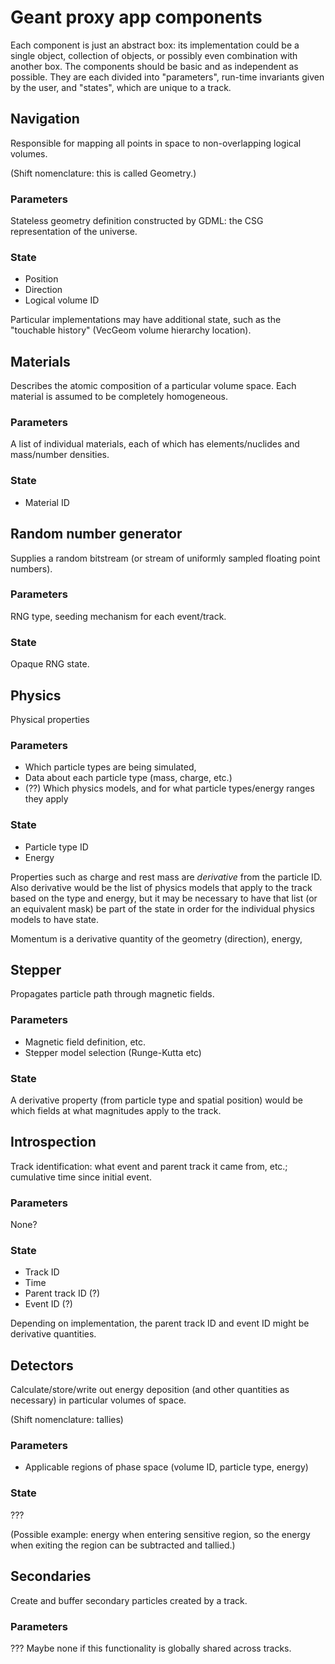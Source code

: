 # Geant proxy app components

Each component is just an abstract box: its implementation could be a single
object, collection of objects, or possibly even combination with another box.
The components should be basic and as independent as possible. They are each
divided into "parameters", run-time invariants given by the user, and "states",
which are unique to a track.

## Navigation

Responsible for mapping all points in space to non-overlapping logical volumes.

(Shift nomenclature: this is called Geometry.)

### Parameters

Stateless geometry definition constructed by GDML: the CSG representation of
the universe.

### State

- Position
- Direction
- Logical volume ID

Particular implementations may have additional state, such as the "touchable
history" (VecGeom volume hierarchy location).

## Materials

Describes the atomic composition of a particular volume space. Each material is
assumed to be completely homogeneous.

### Parameters

A list of individual materials, each of which has elements/nuclides and
mass/number densities.

### State

- Material ID

## Random number generator

Supplies a random bitstream (or stream of uniformly sampled floating point
numbers).

### Parameters

RNG type, seeding mechanism for each event/track.

### State

Opaque RNG state.

## Physics

Physical properties 

### Parameters

- Which particle types are being simulated,
- Data about each particle type (mass, charge, etc.)
- (??) Which physics models, and for what particle types/energy ranges they
  apply

### State

- Particle type ID
- Energy

Properties such as charge and rest mass are *derivative* from the particle ID.
Also derivative would be the list of physics models that apply to the track
based on the type and energy, but it may be necessary to have that list (or an
equivalent mask) be part of the state in order for the individual physics
models to have state.

Momentum is a derivative quantity of the geometry (direction), energy, 

## Stepper

Propagates particle path through magnetic fields.

### Parameters

- Magnetic field definition, etc.
- Stepper model selection (Runge-Kutta etc)

### State

A derivative property (from particle type and spatial position) would be which
fields at what magnitudes apply to the track.

## Introspection

Track identification: what event and parent track it came from, etc.;
cumulative time since initial event.

### Parameters

None?

### State

- Track ID
- Time
- Parent track ID (?)
- Event ID (?)

Depending on implementation, the parent track ID and event ID might be
derivative quantities.

## Detectors

Calculate/store/write out energy deposition (and other quantities as necessary)
in particular volumes of space.

(Shift nomenclature: tallies)

### Parameters

- Applicable regions of phase space (volume ID, particle type, energy)

### State

???

(Possible example: energy when entering sensitive region, so the energy when
exiting the region can be subtracted and tallied.)

## Secondaries

Create and buffer secondary particles created by a track.

### Parameters

??? Maybe none if this functionality is globally shared across tracks.
